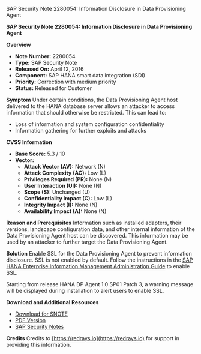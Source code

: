 SAP Security Note 2280054: Information Disclosure in Data Provisioning Agent

**SAP Security Note 2280054: Information Disclosure in Data Provisioning Agent**

**Overview**
- **Note Number:** 2280054
- **Type:** SAP Security Note
- **Released On:** April 12, 2016
- **Component:** SAP HANA smart data integration (SDI)
- **Priority:** Correction with medium priority
- **Status:** Released for Customer

**Symptom**
Under certain conditions, the Data Provisioning Agent host delivered to the HANA database server allows an attacker to access information that should otherwise be restricted. This can lead to:
- Loss of information and system configuration confidentiality
- Information gathering for further exploits and attacks

**CVSS Information**
- **Base Score:** 5.3 / 10
- **Vector:**
  - **Attack Vector (AV):** Network (N)
  - **Attack Complexity (AC):** Low (L)
  - **Privileges Required (PR):** None (N)
  - **User Interaction (UI):** None (N)
  - **Scope (S):** Unchanged (U)
  - **Confidentiality Impact (C):** Low (L)
  - **Integrity Impact (I):** None (N)
  - **Availability Impact (A):** None (N)

**Reason and Prerequisites**
Information such as installed adapters, their versions, landscape configuration data, and other internal information of the Data Provisioning Agent host can be discovered. This information may be used by an attacker to further target the Data Provisioning Agent.

**Solution**
Enable SSL for the Data Provisioning Agent to prevent information disclosure. SSL is not enabled by default. Follow the instructions in the [SAP HANA Enterprise Information Management Administration Guide](https://me.sap.com/) to enable SSL.

Starting from release HANA DP Agent 1.0 SP01 Patch 3, a warning message will be displayed during installation to alert users to enable SSL.

**Download and Additional Resources**
- [Download for SNOTE](https://notesdownloads.sap.com/note/0040000018263892017)
- [PDF Version](https://me.sap.com/sap/support/sfm/notes/print/0002280054?language=en-US&token=9811864B168A3B84DC8202CDBB10D2C4)
- [SAP Security Notes](https://support.sap.com/securitynotes)

**Credits**
Credits to [https://redrays.io](https://redrays.io) for support in providing this information.
